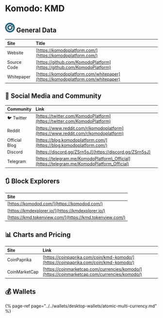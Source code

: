 # Komodo: KMD

## ![](../../.gitbook/assets/kmd.png) General Data

| Site | Title |
| :--- | :--- |
| Website | [https://komodoplatform.com/](https://komodoplatform.com/) |
| Source Code | [https://github.com/KomodoPlatform](https://github.com/KomodoPlatform) |
| Whitepaper | [https://komodoplatform.com/whitepaper](https://komodoplatform.com/whitepaper) |

## 🙋 Social Media and Community

| Community | Link |
| :--- | :--- |
| 🐦 Twitter | [https://twitter.com/KomodoPlatform](https://twitter.com/KomodoPlatform) |
| Reddit | [https://www.reddit.com/r/komodoplatform](https://www.reddit.com/r/komodoplatform) |
| Official Blog | [https://blog.komodoplatform.com/](https://blog.komodoplatform.com/) |
| Discord | [https://discord.gg/ZSrn5sJ](https://discord.gg/ZSrn5sJ) |
| Telegram | [https://telegram.me/KomodoPlatform\_Official](https://telegram.me/KomodoPlatform_Official) |

## 🔃 Block Explorers

| Site |
| :--- |
| [https://komodod.com/](https://komodod.com/) |
| [https://kmdexplorer.io/](https://kmdexplorer.io/) |
| [https://kmd.tokenview.com/](https://kmd.tokenview.com/) |

## 📊 Charts and Pricing

| Site | Link |
| :--- | :--- |
| CoinPaprika | [https://coinpaprika.com/coin/kmd-komodo/](https://coinpaprika.com/coin/kmd-komodo/) |
| CoinMarketCap | [https://coinmarketcap.com/currencies/komodo/](https://coinmarketcap.com/currencies/komodo/) |

## 💰 Wallets

{% page-ref page="../../wallets/desktop-wallets/atomic-multi-currency.md" %}

